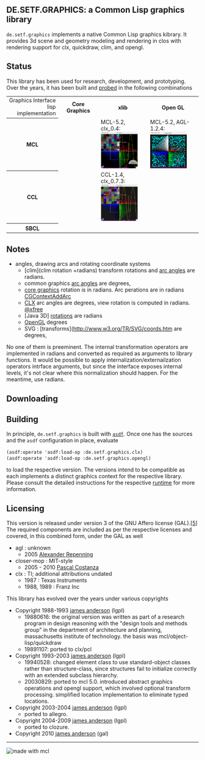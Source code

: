 

DE.SETF.GRAPHICS: a Common Lisp graphics library
-------

`de.setf.graphics` implements a native Common Lisp graphics kibrary.
It provides 3d scene and geometry modeling and rendering in clos with
rendering support for clx, quickdraw, clim, and opengl.



Status
------

This library has been used for research, development, and prototyping. 
Over the years, it has been built and [probed](./tests/tests.asd) in the following combinations

<table>
<tr><td style='text-align: right;'>Graphics Interface<br/>lisp implementation</td><th>Core Graphics</th><th>xlib</th><th>Open GL</th></tr>
<tr><th>MCL</th>
    <td> </td>
    <td>MCL-5.2, clx_0.4:<br/><a href='./readmes/mcl-clx.png'><img src='./readmes/mcl-clx.png' width='96' height='96'/></a></td>
    <td>MCL-5.2, AGL-1.2.4:<br/><a href='./readmes/mcl-opengl.png'><img src='./readmes/mcl-opengl.png' width='96' height='96'/></a></td></tr>
<tr><th>CCL</th>
    <td/>
    <td>CCL-1.4, clx_0.7.3:<br/><a href='./readmes/ccl-clx.png'><img src='./readmes/ccl-clx.png' width='96' height='96'/></a></td>
    <td> </td></tr>
<tr><th>SBCL</th>
    <td/>
    <td></td>
    <td></td></tr>
</table>



Notes
-----

- angles, drawing arcs and rotating coordinate systems
  - [clim](clim rotation +radians) transform rotations and [arc angles](http://www.mikemac.com/mikemac/clim/regions.html#3.2.5) are radians.
  - common graphics [arc angles](http://www.franz.com/support/documentation/8.1/doc/operators/cg/d/draw-ellipse-arc.htm) are degrees, 
  - [core graphics](http://developer.apple.com/mac/library/documentation/GraphicsImaging/Reference/CGAffineTransform/Reference/reference.html#//apple_ref/c/func/CGAffineTransformRotate)
    rotation is in radians. Arc perations are in radians [CGContextAddArc](http://developer.apple.com/mac/library/documentation/GraphicsImaging/Reference/CGContext/Reference/reference.html#//apple_ref/doc/uid/TP30000950-CH1g-F17001)
  - [CLX](http://www.x.org/wiki/) arc angles are degrees, view rotation is computed in radians. [@xfree](http://www.xfree86.org/current/XArc.3.html)
  - [Java 3D] [rotations](http://java.sun.com/javase/technologies/desktop/java3d/forDevelopers/J3D_1_3_API/j3dapi/index.html) are radians
  - [OpenGL](http://www.opengl.org/sdk/docs/man/xhtml/glRotate.xml) degrees
  - SVG : [transforms](http://www.w3.org/TR/SVG/coords.htm are degrees, 

No one of them is preeminent. The internal transformation operators are implemented in radians and converted as required as arguments to
library functions. It would be possible to apply internalization/externailzation operators intrface arguments, but since the interface
exposes internal levels, it's not clear where this normalization should happen. For the meantime, use radians.


Downloading
-----------


Building
---------

In principle, `de.setf.graphics` is built with [`asdf`](http://www.common-lisp.net/projects/asdf).
Once one has the sources and the `asdf` configuration in place, evaluate

    (asdf:operate 'asdf:load-op :de.setf.graphics.clx)
    (asdf:operate 'asdf:load-op :de.setf.graphics.opengl)

to load the respective version. The versions intend to be compatible as each implements a distinct
graphics context for the respective library.
Please consult the detailed instructions for the respective [runtime](./readmes/README-build.md) for more information.

 
Licensing
---------

This version is released under version 3 of the GNU Affero license (GAL).[[5]]
The required components are included as per the respective licenses and covered,
in this combined form,  under the GAL as well

- agl : unknown
  - 2005 [Alexander Repenning](mailto:ralex@cs.colorado.edu)
- closer-mop :  MIT-style
  - 2005 - 2010 [Pascal Costanza](http://p-cos.net)
- clx : TI; additional attributions undated
  - 1987 : Texas Instruments
  - 1988, 1989 : Franz Inc

This library has evolved over the years under various copyrights

- Copyright 1988-1993 [james anderson](mailto:jaa@dtmg.mit.edu) (lgpl)
  - 19880616: the original version was written as part of a research program in
 design reasoning with the "design tools and methods group" in the
 department of architecture and planning, massachusetts institute of
 technology. the basis was mcl/object-lisp/quickdraw
  - 19891107: ported to clx/pcl
- Copyright 1993-2003 [james anderson](mailto:james.anderson@setf.de) (lgpl)
  - 19940528: changed element class to use standard-object classes rather
   than structure-class, since structures fail to initialize correctly
   with an extended subclass hierarchy.
  - 20030829: ported to mcl 5.0.
   introduced abstract graphics operations and opengl support, which
   involved optional transform processing. simplified location implementation
   to eliminate typed locations.
- Copyright 2003-2004 [james anderson](mailto:janderson@ravenpack.com) (lgpl)
  - ported to allegro.
- Copyright 2004-2009 [james anderson](mailto:james.anderson@setf.de) (lgpl)
  - ported to clozure.
- Copyright 2010 [james anderson](mailto:james.anderson@setf.de) (gal)


 [5]: agpl.txt

--------
![made with mcl](http://www.digitool.com/img/mcl-made-1.gif "Made With MCL")


